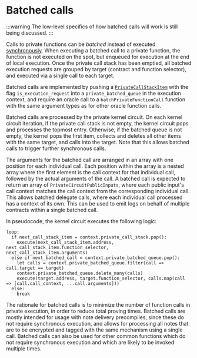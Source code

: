 # Batched calls

:::warning
The low-level specifics of how batched calls will work is still being discussed.
:::

Calls to private functions can be _batched_ instead of executed [synchronously](./sync-calls.md). When executing a batched call to a private function, the function is not executed on the spot, but enqueued for execution at the end of local execution. Once the private call stack has been emptied, all batched execution requests are grouped by target (contract and function selector), and executed via a single call to each target.

<!-- TODO (possibly in Q2): work with the circuits team to decide on how exactly the kernel circuit(s) will do batched calls -->

Batched calls are implemented by pushing a [`PrivateCallStackItem`](../circuits/private-kernel-initial.mdx#privatecallstackitem) with the flag `is_execution_request` into a `private_batched_queue` in the execution context, and require an oracle call to a `batchPrivateFunctionCall` function with the same argument types as for other oracle function calls.

Batched calls are processed by the private kernel circuit. On each kernel circuit iteration, if the private call stack is not empty, the kernel circuit pops and processes the topmost entry. Otherwise, if the batched queue is not empty, the kernel pops the first item, collects and deletes all other items with the same target, and calls into the target. Note that this allows batched calls to trigger further synchronous calls.

<!-- Mike review: In addition to (or perhaps instead of) describing these structures in prose, it would be helpful to write the arrays/structs themselves. My brain is struggling to parse the below paragraph.  -->

The arguments for the batched call are arranged in an array with one position for each individual call. Each position within the array is a nested array where the first element is the call context for that individual call, followed by the actual arguments of the call. A batched call is expected to return an array of `PrivateCircuitPublicInputs`, where each public input's call context matches the call context from the corresponding individual call. This allows batched delegate calls, where each individual call processed has a context of its own. This can be used to emit logs on behalf of multiple contracts within a single batched call.

<!-- TODO: The above seems to make the kernel circuit unnecessarily more complex, since we now need dedicated kernels that handle arrays of app circuit outputs instead of a single one. However, it is needed for precompiles that need to emit tagged notes on behalf of multiple calling contracts. The other option here is to grant precompiles special privileges to emit an event on behalf of any address, so they just use the call_context.msg_sender from each individual call. But the phrase "special privileges" makes me wary. -->

In pseudocode, the kernel circuit executes the following logic:

```
loop:
  if next_call_stack_item = context.private_call_stack.pop():
    execute(next_call_stack_item.address, next_call_stack_item.function_selector, next_call_stack_item.arguments)
  else if next_batched_call = context.private_batched_queue.pop():
    let calls = context.private_batched_queue.filter(call => call.target == target)
    context.private_batched_queue.delete_many(calls)
    execute(target.address, target.function_selector, calls.map(call => [call.call_context, ...call.arguments]))
  else:
    break
```

The rationale for batched calls is to minimize the number of function calls in private execution, in order to reduce total proving times. Batched calls are mostly intended for usage with note delivery precompiles, since these do not require synchronous execution, and allows for processing all notes that are to be encrypted and tagged with the same mechanism using a single call. Batched calls can also be used for other common functions which do not require synchronous execution and which are likely to be invoked multiple times.
